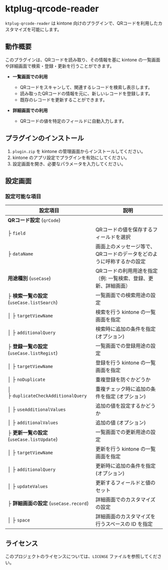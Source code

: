 # ktplug-qrcode-reader

`ktplug-qrcode-reader` は kintone 向けのプラグインで、QRコードを利用したカスタマイズを可能にします。

## 動作概要

このプラグインは、QRコードを読み取り、その情報を基に kintone の一覧画面や詳細画面で検索・登録・更新を行うことができます。

- **一覧画面での利用**

  - QRコードをスキャンして、関連するレコードを検索し表示します。
  - 読み取ったQRコードの情報を元に、新しいレコードを登録します。
  - 既存のレコードを更新することができます。

- **詳細画面での利用**

  - QRコードの値を特定のフィールドに自動入力します。

## プラグインのインストール

1. `plugin.zip` を kintone の管理画面からインストールしてください。
2. kintone のアプリ設定でプラグインを有効にしてください。
3. 設定画面を開き、必要なパラメータを入力してください。

## 設定画面

### 設定可能な項目

| 設定項目                                 | 説明                                  |
| ------------------------------------ | ----------------------------------- |
| **QRコード設定** (`qrCode`)               |                                     |
| ├ `field`                            | QRコードの値を保存するフィールドを選択                |
| ├ `dataName`                         | 画面上のメッセージ等で、QRコードのデータをどのように呼称するかの設定 |
| **用途種別** (`useCase`)                 | QRコードの利用用途を指定（例: 一覧検索、登録、更新、詳細画面）   |
| ├ **検索一覧の設定** (`useCase.listSearch`) | 一覧画面での検索用途の設定                       |
| │ ├ `targetViewName`                 | 検索を行う kintone の一覧画面を指定              |
| │ ├ `additionalQuery`                | 検索時に追加の条件を指定 (オプション)                |
| ├ **登録一覧の設定** (`useCase.listRegist`) | 一覧画面での登録用途の設定                       |
| │ ├ `targetViewName`                 | 登録を行う kintone の一覧画面を指定              |
| │ ├ `noDuplicate`                    | 重複登録を防ぐかどうか                         |
| │ ├ `duplicateCheckAdditionalQuery`  | 重複チェック時に追加の条件を指定 (オプション)            |
| │ ├ `useAdditionalValues`            | 追加の値を設定するかどうか                       |
| │ ├ `additionalValues`               | 追加の値 (オプション)                        |
| ├ **更新一覧の設定** (`useCase.listUpdate`) | 一覧画面での更新用途の設定                       |
| │ ├ `targetViewName`                 | 更新を行う kintone の一覧画面を指定              |
| │ ├ `additionalQuery`                | 更新時に追加の条件を指定 (オプション)                |
| │ ├ `updateValues`                   | 更新するフィールドと値のセット                     |
| ├ **詳細画面の設定** (`useCase.record`)     | 詳細画面でのカスタマイズの設定                     |
| │ ├ `space`                          | 詳細画面のカスタマイズを行うスペースの ID を指定          |

## ライセンス

このプロジェクトのライセンスについては、`LICENSE` ファイルを参照してください。

